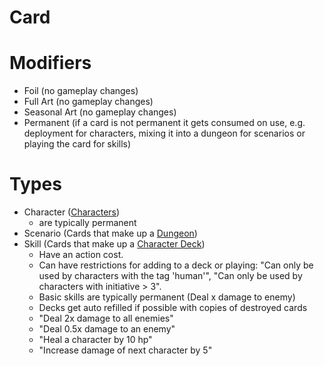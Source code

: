 # Card

# Modifiers
- Foil (no gameplay changes)
- Full Art (no gameplay changes)
- Seasonal Art (no gameplay changes)
- Permanent (if a card is not permanent it gets consumed on use, e.g. deployment for characters, mixing it into a dungeon for scenarios or playing the card for skills)

# Types
- Character ([Characters](./Characters.md))
  - are typically permanent
- Scenario (Cards that make up a [Dungeon](./Dungeons.md))
- Skill (Cards that make up a [Character Deck](./Characters.md))
  - Have an action cost.
  - Can have restrictions for adding to a deck or playing: "Can only be used by characters with the tag 'human'", "Can only be used by characters with initiative > 3".
  - Basic skills are typically permanent (Deal x damage to enemy)
  - Decks get auto refilled if possible with copies of destroyed cards
  - "Deal 2x damage to all enemies"
  - "Deal 0.5x damage to an enemy"
  - "Heal a character by 10 hp"
  - "Increase damage of next character by 5"